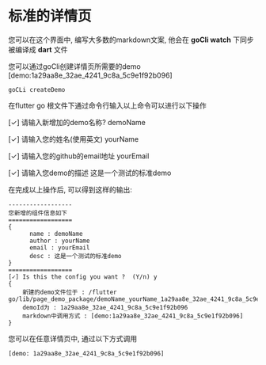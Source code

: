 # 标准的详情页

您可以在这个界面中, 编写大多数的markdown文案, 他会在 **goCli watch** 下同步被编译成 **dart** 文件

您可以通过goCli创建详情页所需要的demo
[demo:1a29aa8e_32ae_4241_9c8a_5c9e1f92b096]


```
goCLi createDemo
```

在flutter go 根文件下通过命令行输入以上命令可以进行以下操作

[✓] 请输入新增加的demo名称? demoName

[✓] 请输入您的姓名(使用英文) yourName

[✓] 请输入您的github的email地址 yourEmail

[✓] 请输入您demo的描述 这是一个测试的标准demo


在完成以上操作后, 可以得到这样的输出:


```
------------------
您新增的组件信息如下
==================
{
	  name : demoName
	  author : yourName
	  email : yourEmail
	  desc : 这是一个测试的标准demo
}
==================
[✓] Is this the config you want ?  (Y/n) y
{
    新建的demo文件位于 : /flutter go/lib/page_demo_package/demoName_yourName_1a29aa8e_32ae_4241_9c8a_5c9e1f92b096
    demoId为 : 1a29aa8e_32ae_4241_9c8a_5c9e1f92b096
    markdown中调用方式 : [demo:1a29aa8e_32ae_4241_9c8a_5c9e1f92b096]
}

```
您可以在任意详情页中, 通过以下方式调用

```
[demo: 1a29aa8e_32ae_4241_9c8a_5c9e1f92b096]
```